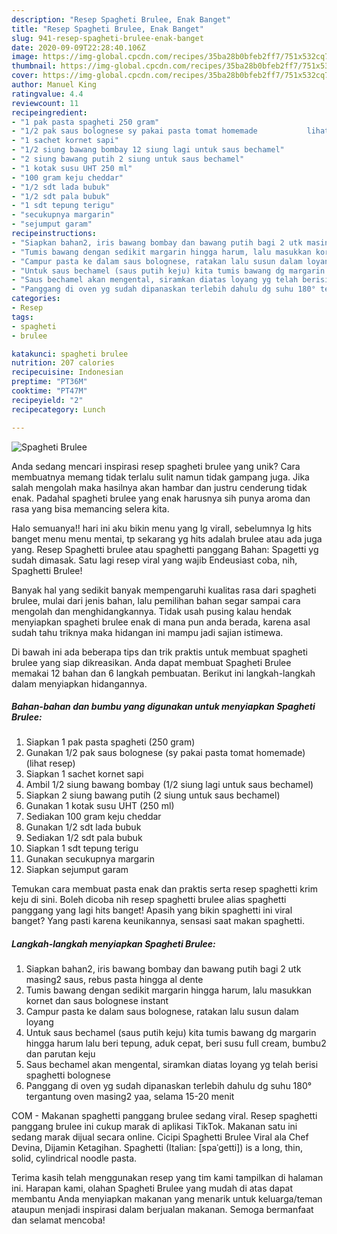 ```yaml
---
description: "Resep Spagheti Brulee, Enak Banget"
title: "Resep Spagheti Brulee, Enak Banget"
slug: 941-resep-spagheti-brulee-enak-banget
date: 2020-09-09T22:28:40.106Z
image: https://img-global.cpcdn.com/recipes/35ba28b0bfeb2ff7/751x532cq70/spagheti-brulee-foto-resep-utama.jpg
thumbnail: https://img-global.cpcdn.com/recipes/35ba28b0bfeb2ff7/751x532cq70/spagheti-brulee-foto-resep-utama.jpg
cover: https://img-global.cpcdn.com/recipes/35ba28b0bfeb2ff7/751x532cq70/spagheti-brulee-foto-resep-utama.jpg
author: Manuel King
ratingvalue: 4.4
reviewcount: 11
recipeingredient:
- "1 pak pasta spagheti 250 gram"
- "1/2 pak saus bolognese sy pakai pasta tomat homemade           lihat resep"
- "1 sachet kornet sapi"
- "1/2 siung bawang bombay 12 siung lagi untuk saus bechamel"
- "2 siung bawang putih 2 siung untuk saus bechamel"
- "1 kotak susu UHT 250 ml"
- "100 gram keju cheddar"
- "1/2 sdt lada bubuk"
- "1/2 sdt pala bubuk"
- "1 sdt tepung terigu"
- "secukupnya margarin"
- "sejumput garam"
recipeinstructions:
- "Siapkan bahan2, iris bawang bombay dan bawang putih bagi 2 utk masing2 saus, rebus pasta hingga al dente"
- "Tumis bawang dengan sedikit margarin hingga harum, lalu masukkan kornet dan saus bolognese instant"
- "Campur pasta ke dalam saus bolognese, ratakan lalu susun dalam loyang"
- "Untuk saus bechamel (saus putih keju) kita tumis bawang dg margarin hingga harum lalu beri tepung, aduk cepat, beri susu full cream, bumbu2 dan parutan keju"
- "Saus bechamel akan mengental, siramkan diatas loyang yg telah berisi spaghetti bolognese"
- "Panggang di oven yg sudah dipanaskan terlebih dahulu dg suhu 180° tergantung oven masing2 yaa, selama 15-20 menit"
categories:
- Resep
tags:
- spagheti
- brulee

katakunci: spagheti brulee 
nutrition: 207 calories
recipecuisine: Indonesian
preptime: "PT36M"
cooktime: "PT47M"
recipeyield: "2"
recipecategory: Lunch

---
```



![Spagheti Brulee](https://img-global.cpcdn.com/recipes/35ba28b0bfeb2ff7/751x532cq70/spagheti-brulee-foto-resep-utama.jpg)

Anda sedang mencari inspirasi resep spagheti brulee yang unik? Cara membuatnya memang tidak terlalu sulit namun tidak gampang juga. Jika salah mengolah maka hasilnya akan hambar dan justru cenderung tidak enak. Padahal spagheti brulee yang enak harusnya sih punya aroma dan rasa yang bisa memancing selera kita.

Halo semuanya!! hari ini aku bikin menu yang lg virall, sebelumnya lg hits banget menu menu mentai, tp sekarang yg hits adalah brulee atau ada juga yang. Resep Spaghetti brulee atau spaghetti panggang Bahan: Spagetti yg sudah dimasak. Satu lagi resep viral yang wajib Endeusiast coba, nih, Spaghetti Brulee!

Banyak hal yang sedikit banyak mempengaruhi kualitas rasa dari spagheti brulee, mulai dari jenis bahan, lalu pemilihan bahan segar sampai cara mengolah dan menghidangkannya. Tidak usah pusing kalau hendak menyiapkan spagheti brulee enak di mana pun anda berada, karena asal sudah tahu triknya maka hidangan ini mampu jadi sajian istimewa.


Di bawah ini ada beberapa tips dan trik praktis untuk membuat spagheti brulee yang siap dikreasikan. Anda dapat membuat Spagheti Brulee memakai 12 bahan dan 6 langkah pembuatan. Berikut ini langkah-langkah dalam menyiapkan hidangannya.

<!--inarticleads1-->

##### Bahan-bahan dan bumbu yang digunakan untuk menyiapkan Spagheti Brulee:

1. Siapkan 1 pak pasta spagheti (250 gram)
1. Gunakan 1/2 pak saus bolognese (sy pakai pasta tomat homemade)           (lihat resep)
1. Siapkan 1 sachet kornet sapi
1. Ambil 1/2 siung bawang bombay (1/2 siung lagi untuk saus bechamel)
1. Siapkan 2 siung bawang putih (2 siung untuk saus bechamel)
1. Gunakan 1 kotak susu UHT (250 ml)
1. Sediakan 100 gram keju cheddar
1. Gunakan 1/2 sdt lada bubuk
1. Sediakan 1/2 sdt pala bubuk
1. Siapkan 1 sdt tepung terigu
1. Gunakan secukupnya margarin
1. Siapkan sejumput garam


Temukan cara membuat pasta enak dan praktis serta resep spaghetti krim keju di sini. Boleh dicoba nih resep spaghetti brulee alias spaghetti panggang yang lagi hits banget! Apasih yang bikin spaghetti ini viral banget? Yang pasti karena keunikannya, sensasi saat makan spaghetti. 

<!--inarticleads2-->

##### Langkah-langkah menyiapkan Spagheti Brulee:

1. Siapkan bahan2, iris bawang bombay dan bawang putih bagi 2 utk masing2 saus, rebus pasta hingga al dente
1. Tumis bawang dengan sedikit margarin hingga harum, lalu masukkan kornet dan saus bolognese instant
1. Campur pasta ke dalam saus bolognese, ratakan lalu susun dalam loyang
1. Untuk saus bechamel (saus putih keju) kita tumis bawang dg margarin hingga harum lalu beri tepung, aduk cepat, beri susu full cream, bumbu2 dan parutan keju
1. Saus bechamel akan mengental, siramkan diatas loyang yg telah berisi spaghetti bolognese
1. Panggang di oven yg sudah dipanaskan terlebih dahulu dg suhu 180° tergantung oven masing2 yaa, selama 15-20 menit


COM - Makanan spaghetti panggang brulee sedang viral. Resep spaghetti panggang brulee ini cukup marak di aplikasi TikTok. Makanan satu ini sedang marak dijual secara online. Cicipi Spaghetti Brulee Viral ala Chef Devina, Dijamin Ketagihan. Spaghetti (Italian: [spaˈɡetti]) is a long, thin, solid, cylindrical noodle pasta. 

Terima kasih telah menggunakan resep yang tim kami tampilkan di halaman ini. Harapan kami, olahan Spagheti Brulee yang mudah di atas dapat membantu Anda menyiapkan makanan yang menarik untuk keluarga/teman ataupun menjadi inspirasi dalam berjualan makanan. Semoga bermanfaat dan selamat mencoba!
